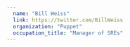 ```yaml
---
  name: "Bill Weiss"
  link: https://twitter.com/BillWeiss
  organization: "Puppet"
  occupation_title: "Manager of SREs"
---
```

